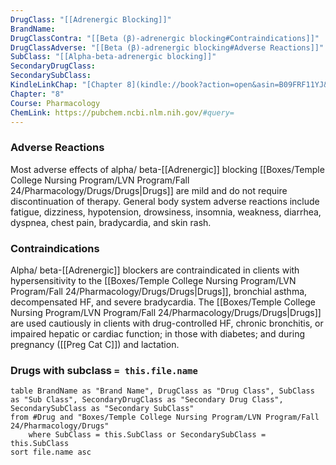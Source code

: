 ```yaml
---
DrugClass: "[[Adrenergic Blocking]]"
BrandName: 
DrugClassContra: "[[Beta (β)-adrenergic blocking#Contraindications]]"
DrugClassAdverse: "[[Beta (β)-adrenergic blocking#Adverse Reactions]]"
SubClass: "[[Alpha-beta-adrenergic blocking]]"
SecondaryDrugClass: 
SecondarySubClass: 
KindleLinkChap: "[Chapter 8](kindle://book?action=open&asin=B09FRF11YJ&location=4155)"
Chapter: "8"
Course: Pharmacology
ChemLink: https://pubchem.ncbi.nlm.nih.gov/#query=
---
```

### Adverse Reactions 
Most adverse effects of alpha/ beta-[[Adrenergic]] blocking [[Boxes/Temple College Nursing Program/LVN Program/Fall 24/Pharmacology/Drugs/Drugs|Drugs]] are mild and do not require discontinuation of therapy. General body system adverse reactions include fatigue, dizziness, hypotension, drowsiness, insomnia, weakness, diarrhea, dyspnea, chest pain, bradycardia, and skin rash.

### Contraindications
Alpha/ beta-[[Adrenergic]] blockers are contraindicated in clients with hypersensitivity to the [[Boxes/Temple College Nursing Program/LVN Program/Fall 24/Pharmacology/Drugs/Drugs|Drugs]], bronchial asthma, decompensated HF, and severe bradycardia. The [[Boxes/Temple College Nursing Program/LVN Program/Fall 24/Pharmacology/Drugs/Drugs|Drugs]] are used cautiously in clients with drug-controlled HF, chronic bronchitis, or impaired hepatic or cardiac function; in those with diabetes; and during pregnancy ([[Preg Cat C]]) and lactation.

### Drugs with subclass `= this.file.name`
```dataview
table BrandName as "Brand Name", DrugClass as "Drug Class", SubClass as "Sub Class", SecondaryDrugClass as "Secondary Drug Class", SecondarySubClass as "Secondary SubClass"
from #Drug and "Boxes/Temple College Nursing Program/LVN Program/Fall 24/Pharmacology/Drugs" 
	where SubClass = this.SubClass or SecondarySubClass = this.SubClass
sort file.name asc
```
